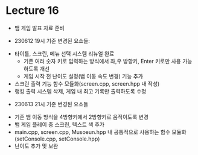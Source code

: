 # Lecture 16

* 뱀 게임 발표 자료 준비

* 230612 19시 기준 변경된 요소들:
- 타이틀, 스크린, 메뉴 선택 시스템 리뉴얼 완료
	+ 기존 여러 숫자 키로 입력하는 방식에서 좌,우 방향키, Enter 키로만 사용 가능하도록 개선
	+ 게임 시작 전 난이도 설정(뱀 이동 속도 변경) 기능 추가
- 스크린 출력 기능 함수 모듈화(screen.cpp, screen.hpp 내 작성)
- 랭킹 출력 시스템 삭제, 게임 내 최고 기록만 출력하도록 수정

* 230613 21시 기준 변경된 요소들
- 기존 뱀 이동 방식을 4방향키에서 2방향키로 움직이도록 변경
- 뱀 게임 플레이 중 스크린, 텍스트 색 추가
- main.cpp, screen.cpp, Musoeun.hpp 내 공통적으로 사용하는 함수 모듈화(setConsole.cpp, setConsole.hpp)
- 난이도 추가 및 보완
